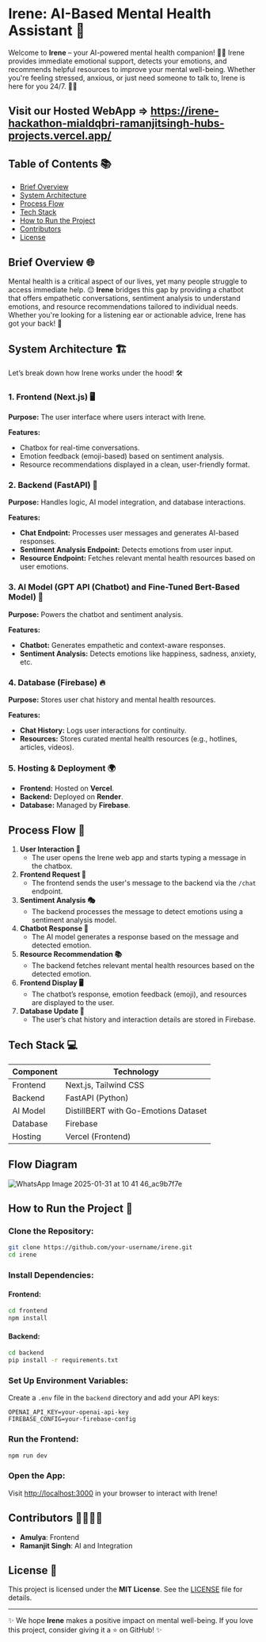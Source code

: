 # Irene: AI-Based Mental Health Assistant 🌟

Welcome to **Irene** – your AI-powered mental health companion! 🤖💬 Irene provides immediate emotional support, detects your emotions, and recommends helpful resources to improve your mental well-being. Whether you're feeling stressed, anxious, or just need someone to talk to, Irene is here for you 24/7. 🌈✨
 ## Visit our Hosted WebApp => https://irene-hackathon-mialdqbri-ramanjitsingh-hubs-projects.vercel.app/
## Table of Contents 📚
- [Brief Overview](#brief-overview)
- [System Architecture](#system-architecture)
- [Process Flow](#process-flow)
- [Tech Stack](#tech-stack)
- [How to Run the Project](#how-to-run-the-project)
- [Contributors](#contributors)
- [License](#license)

## Brief Overview 🌐

Mental health is a critical aspect of our lives, yet many people struggle to access immediate help. 😔 **Irene** bridges this gap by providing a chatbot that offers empathetic conversations, sentiment analysis to understand emotions, and resource recommendations tailored to individual needs. Whether you're looking for a listening ear or actionable advice, Irene has got your back! 💪

## System Architecture 🏗️

Let’s break down how Irene works under the hood! 🛠️

### 1. Frontend (Next.js) 🖥️
**Purpose:** The user interface where users interact with Irene.

**Features:**
- Chatbox for real-time conversations.
- Emotion feedback (emoji-based) based on sentiment analysis.
- Resource recommendations displayed in a clean, user-friendly format.

### 2. Backend (FastAPI) 🚀
**Purpose:** Handles logic, AI model integration, and database interactions.

**Features:**
- **Chat Endpoint:** Processes user messages and generates AI-based responses.
- **Sentiment Analysis Endpoint:** Detects emotions from user input.
- **Resource Endpoint:** Fetches relevant mental health resources based on user emotions.

### 3. AI Model (GPT API (Chatbot) and Fine-Tuned Bert-Based Model) 🧠
**Purpose:** Powers the chatbot and sentiment analysis.

**Features:**
- **Chatbot:** Generates empathetic and context-aware responses.
- **Sentiment Analysis:** Detects emotions like happiness, sadness, anxiety, etc.

### 4. Database (Firebase) 🔥
**Purpose:** Stores user chat history and mental health resources.

**Features:**
- **Chat History:** Logs user interactions for continuity.
- **Resources:** Stores curated mental health resources (e.g., hotlines, articles, videos).

### 5. Hosting & Deployment 🌍
- **Frontend:** Hosted on **Vercel**.
- **Backend:** Deployed on **Render**.
- **Database:** Managed by **Firebase**.

## Process Flow 🔄

1. **User Interaction 👤**
   - The user opens the Irene web app and starts typing a message in the chatbox.
2. **Frontend Request 📨**
   - The frontend sends the user's message to the backend via the `/chat` endpoint.
3. **Sentiment Analysis 🎭**
   - The backend processes the message to detect emotions using a sentiment analysis model.
4. **Chatbot Response 🤖**
   - The AI model generates a response based on the message and detected emotion.
5. **Resource Recommendation 📚**
   - The backend fetches relevant mental health resources based on the detected emotion.
6. **Frontend Display 🖥️**
   - The chatbot’s response, emotion feedback (emoji), and resources are displayed to the user.
7. **Database Update 🔄**
   - The user’s chat history and interaction details are stored in Firebase.

## Tech Stack 💻

| Component   | Technology |
|------------|-----------|
| Frontend   | Next.js, Tailwind CSS |
| Backend    | FastAPI (Python) |
| AI Model   | DistillBERT with Go-Emotions Dataset |
| Database   | Firebase |
| Hosting    | Vercel (Frontend) |

## Flow Diagram

![WhatsApp Image 2025-01-31 at 10 41 46_ac9b7f7e](https://github.com/user-attachments/assets/3d31fe58-219f-404c-9151-ef71fee5024f)


## How to Run the Project 🚀

### Clone the Repository:
```bash
git clone https://github.com/your-username/irene.git
cd irene
```

### Install Dependencies:

#### Frontend:
```bash
cd frontend
npm install
```

#### Backend:
```bash
cd backend
pip install -r requirements.txt
```

### Set Up Environment Variables:
Create a `.env` file in the `backend` directory and add your API keys:
```plaintext
OPENAI_API_KEY=your-openai-api-key
FIREBASE_CONFIG=your-firebase-config
```


### Run the Frontend:
```bash
npm run dev
```

### Open the App:
Visit [http://localhost:3000](http://localhost:3000) in your browser to interact with Irene!

## Contributors 👩‍💻👨‍💻
- **Amulya**: Frontend
- **Ramanjit Singh**:  AI and Integration

## License 📜
This project is licensed under the **MIT License**. See the [LICENSE](LICENSE) file for details.

---

✨ We hope **Irene** makes a positive impact on mental well-being. If you love this project, consider giving it a ⭐ on GitHub! ✨
